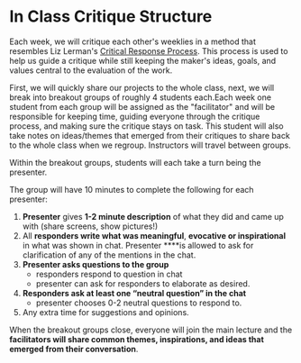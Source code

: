 # In Class Critique Structure

Each week, we will critique each other's weeklies in a method that resembles Liz Lerman's [Critical Response Process](https://lizlerman.com/critical-response-process/). This process is used to help us guide a critique while still keeping the maker's ideas, goals, and values central to the evaluation of the work. 

First, we will quickly share our projects to the whole class, next, we will break into breakout groups of roughly 4 students each.Each week one student from each group will be assigned as the "facilitator" and will be responsible for keeping time, guiding everyone through the critique process, and making sure the critique stays on task. This student will also take notes on ideas/themes that emerged from their critiques to share back to the whole class when we regroup. Instructors will travel between groups. 

 Within the breakout groups, students will each take a turn being the presenter.

The group will have 10 minutes to complete the following for each presenter: 

1. **Presenter** gives **1-2 minute description** of what they did and came up with \(share screens, show pictures!\)
2. All **responders write what was meaningful**, **evocative or inspirational** in what was shown in chat. Presenter ****is allowed to ask for clarification of any of the mentions in the chat. 
3. **Presenter asks questions to the group**
   * responders respond to question in chat
   * presenter can ask for responders to elaborate as desired.
4. **Responders ask at least one “neutral question” in the chat** 
   * presenter chooses 0-2 neutral questions to respond to.
5. Any extra time for suggestions and opinions. 

When the breakout groups close, everyone will join the main lecture and the **facilitators will share common themes, inspirations, and ideas that emerged from their conversation**. 

